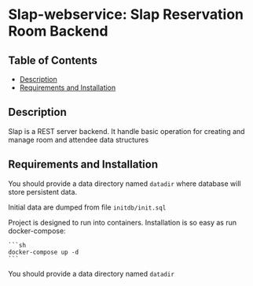 # Slap-webservice: Slap Reservation Room Backend

## Table of Contents
- [Description](#description)
- [Requirements and Installation](#requirements-and-installation)

## Description

Slap is a REST server backend. It handle basic operation for creating and
manage room and attendee data structures

## Requirements and Installation

You should provide a data directory named `datadir` where database will
store persistent data.

Initial data are dumped from file `initdb/init.sql`

Project is designed to run into containers. Installation is so easy as run
docker-compose:

	```sh
	docker-compose up -d 
	```

You should provide a data directory named `datadir`



